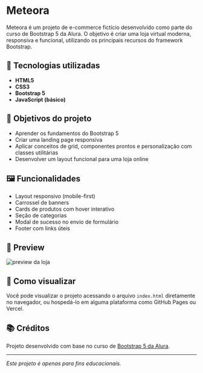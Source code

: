 # Meteora

Meteora é um projeto de e-commerce fictício desenvolvido como parte do curso de Bootstrap 5 da Alura. O objetivo é criar uma loja virtual moderna, responsiva e funcional, utilizando os principais recursos do framework Bootstrap.

## 🔧 Tecnologias utilizadas

- **HTML5**
- **CSS3**
- **Bootstrap 5**
- **JavaScript (básico)**

## 🎯 Objetivos do projeto

- Aprender os fundamentos do Bootstrap 5
- Criar uma landing page responsiva
- Aplicar conceitos de grid, componentes prontos e personalização com classes utilitárias
- Desenvolver um layout funcional para uma loja online

## 🖼️ Funcionalidades

- Layout responsivo (mobile-first)
- Carrossel de banners
- Cards de produtos com hover interativo
- Seção de categorias
- Modal de sucesso no envio de formulário
- Footer com links úteis

## 📸 Preview

![preview da loja](./path/to/preview-image.png) <!-- opcional, se quiser colocar print do site -->

## 🚀 Como visualizar

Você pode visualizar o projeto acessando o arquivo `index.html` diretamente no navegador, ou hospedá-lo em alguma plataforma como GitHub Pages ou Vercel.

## 📚 Créditos

Projeto desenvolvido com base no curso de [Bootstrap 5 da Alura](https://www.alura.com.br/).

---

*Este projeto é apenas para fins educacionais.*
